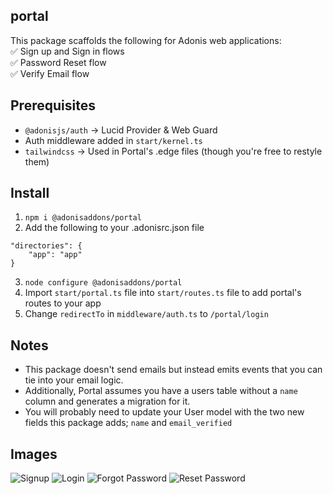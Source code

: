 ## portal

This package scaffolds the following for Adonis web applications:  
✅ Sign up and Sign in flows  
✅ Password Reset flow  
✅ Verify Email flow  

## Prerequisites

- `@adonisjs/auth` -> Lucid Provider & Web Guard
- Auth middleware added in `start/kernel.ts`
- `tailwindcss` -> Used in Portal's .edge files (though you're free to restyle them)

## Install

1. `npm i @adonisaddons/portal`
2. Add the following to your .adonisrc.json file

```
"directories": {
    "app": "app"
}
```

3. `node configure @adonisaddons/portal`
4. Import `start/portal.ts` file into `start/routes.ts` file to add portal's routes to your app
5. Change `redirectTo` in `middleware/auth.ts` to `/portal/login`

## Notes

- This package doesn't send emails but instead emits events that you can tie into your email logic.  
- Additionally, Portal assumes you have a users table without a `name` column and generates a migration for it.  
- You will probably need to update your User model with the two new fields this package adds; `name` and `email_verified`  

## Images

![Signup](https://i.imgur.com/HK0eX7D.png)
![Login](https://i.imgur.com/jfckeVw.png)
![Forgot Password](https://i.imgur.com/WonR2LK.png)
![Reset Password](https://i.imgur.com/Lm09UmU.png)